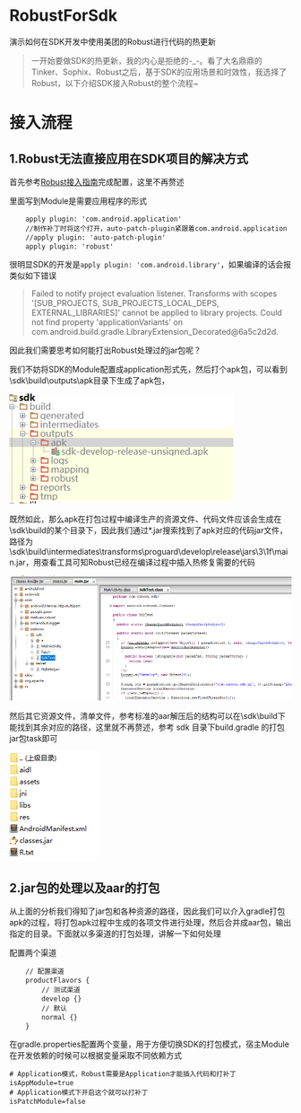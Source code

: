 # RobustForSdk
演示如何在SDK开发中使用美团的Robust进行代码的热更新

>一开始要做SDK的热更新，我的内心是拒绝的-_-。看了大名鼎鼎的Tinker、Sophix、Robust之后，基于SDK的应用场景和时效性，我选择了Robust，以下介绍SDK接入Robust的整个流程~

# 接入流程

## 1.Robust无法直接应用在SDK项目的解决方式

首先参考[Robust接入指南](https://github.com/Meituan-Dianping/Robust/blob/master/README-zh.md)完成配置，这里不再赘述

里面写到Module是需要应用程序的形式
```
    apply plugin: 'com.android.application'
    //制作补丁时将这个打开，auto-patch-plugin紧跟着com.android.application
    //apply plugin: 'auto-patch-plugin'
    apply plugin: 'robust'
```
很明显SDK的开发是`apply plugin: 'com.android.library'`，如果编译的话会报类似如下错误
>Failed to notify project evaluation listener.
 Transforms with scopes '[SUB_PROJECTS, SUB_PROJECTS_LOCAL_DEPS, EXTERNAL_LIBRARIES]' cannot be applied to library projects.
 Could not find property 'applicationVariants' on com.android.build.gradle.LibraryExtension_Decorated@6a5c2d2d.

因此我们需要思考如何能打出Robust处理过的jar包呢？

我们不妨将SDK的Module配置成application形式先，然后打个apk包，可以看到\sdk\build\outputs\apk目录下生成了apk包，

![](/pic/QQ截图20171026151701.png)

既然如此，那么apk在打包过程中编译生产的资源文件、代码文件应该会生成在\sdk\build的某个目录下，因此我们通过*.jar搜索找到了apk对应的代码jar文件，路径为
 \sdk\build\intermediates\transforms\proguard\develop\release\jars\3\1f\main.jar，用查看工具可知Robust已经在编译过程中插入热修复需要的代码

![](/pic/QQ截图20171026152420.png)

然后其它资源文件，清单文件，参考标准的aar解压后的结构可以在\sdk\build下能找到其余对应的路径，这里就不再赘述，参考 sdk 目录下build.gradle 的打包jar包task即可

![](/pic/QQ截图20171026153115.png)

## 2.jar包的处理以及aar的打包

从上面的分析我们得知了jar包和各种资源的路径，因此我们可以介入gradle打包apk的过程，将打包apk过程中生成的各项文件进行处理，然后合并成aar包，输出指定的目录。下面就以多渠道的打包处理，讲解一下如何处理

配置两个渠道
```
    // 配置渠道
    productFlavors {
        // 测试渠道
        develop {}
        // 默认
        normal {}
    }
```

在gradle.properties配置两个变量，用于方便切换SDK的打包模式，宿主Module在开发依赖的时候可以根据变量采取不同依赖方式
```
# Application模式，Robust需要是Application才能插入代码和打补丁
isAppModule=true
# Application模式下开启这个就可以打补丁
isPatchModule=false
```



